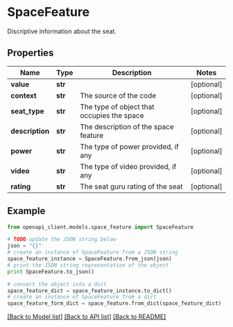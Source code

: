 # SpaceFeature

Discriptive information about the seat.

## Properties
Name | Type | Description | Notes
------------ | ------------- | ------------- | -------------
**value** | **str** |  | [optional] 
**context** | **str** | The source of the code | [optional] 
**seat_type** | **str** | The type of object that occupies the space | [optional] 
**description** | **str** | The description of the space feature | [optional] 
**power** | **str** | The type of power provided, if any | [optional] 
**video** | **str** | The type of video provided, if any | [optional] 
**rating** | **str** | The seat guru rating of the seat | [optional] 

## Example

```python
from openapi_client.models.space_feature import SpaceFeature

# TODO update the JSON string below
json = "{}"
# create an instance of SpaceFeature from a JSON string
space_feature_instance = SpaceFeature.from_json(json)
# print the JSON string representation of the object
print SpaceFeature.to_json()

# convert the object into a dict
space_feature_dict = space_feature_instance.to_dict()
# create an instance of SpaceFeature from a dict
space_feature_form_dict = space_feature.from_dict(space_feature_dict)
```
[[Back to Model list]](../README.md#documentation-for-models) [[Back to API list]](../README.md#documentation-for-api-endpoints) [[Back to README]](../README.md)


